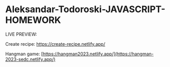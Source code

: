 # Aleksandar-Todoroski-JAVASCRIPT-HOMEWORK
 
LIVE PREVIEW:

Create recipe: https://create-recipe.netlify.app/

Hangman game: [https://hangman2023.netlify.app/](https://hangman-2023-sedc.netlify.app/)
